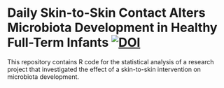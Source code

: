 # Daily Skin-to-Skin Contact Alters Microbiota Development in Healthy Full-Term Infants [![DOI](https://zenodo.org/badge/663128546.svg)](https://zenodo.org/badge/latestdoi/663128546)



This repository contains R code for the statistical analysis of a research project that investigated the effect of a skin-to-skin intervention on microbiota development.
